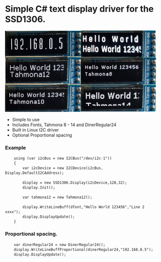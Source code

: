 # Simple C# text display driver for the SSD1306.

![Example](example.png)

- Simple to use
- Includes Fonts, Tahmona 8 - 14 and DinerRegular24
- Built in Linux I2C driver
- Optional Proportional spacing

### Example

```
    using (var i2cBus = new I2CBus("/dev/i2c-1"))
    {
        var i2cDevice = new I2CDevice(i2cBus, Display.DefaultI2CAddress);
    
        display = new SSD1306.Display(i2cDevice,128,32);
        display.Init();
    
        var tahmona12 = new Tahmona12();
    
        display.WriteLineBuff(dfont,"Hello World 123456","Line 2 xxxx");
        display.DisplayUpdate();
    }
```
### Proportional spacing.
```
    var dinerRegular24 = new DinerRegular24();
    display.WriteLineBuffProportional(dinerRegular24,"192.168.0.5");                
    display.DisplayUpdate();
```
